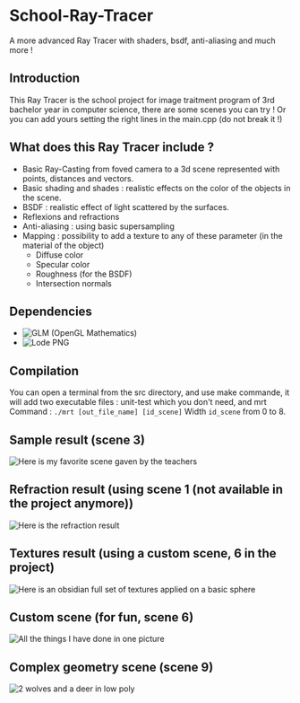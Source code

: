 # School-Ray-Tracer
A more advanced Ray Tracer with shaders, bsdf, anti-aliasing and much more !

## Introduction
  This Ray Tracer is the school project for image traitment program of 3rd bachelor year in computer science, there are some scenes you can try ! Or you can add yours setting the right lines in the main.cpp (do not break it !)
  
## What does this Ray Tracer include ?
  * Basic Ray-Casting from foved camera to a 3d scene represented with points, distances and vectors.
  * Basic shading and shades : realistic effects on the color of the objects in the scene.
  * BSDF : realistic effect of light scattered by the surfaces.
  * Reflexions and refractions
  * Anti-aliasing : using basic supersampling
  * Mapping : possibility to add a texture to any of these parameter (in the material of the object)
    * Diffuse color
    * Specular color
    * Roughness (for the BSDF)
    * Intersection normals
  
## Dependencies
  - ![GLM (OpenGL Mathematics)](https://github.com/g-truc/glm/tree/master/glm)
  - ![Lode PNG](https://github.com/lvandeve/lodepng)
  
## Compilation
  You can open a terminal from the src directory, and use make commande, it will add two executable files : unit-test which you don't need, and mrt
  Command : `./mrt [out_file_name] [id_scene]`
  Width `id_scene` from 0 to 8.
  
## Sample result (scene 3)

![Here is my favorite scene gaven by the teachers](https://images-wixmp-ed30a86b8c4ca887773594c2.wixmp.com/intermediary/f/3bad3b3a-3db4-4a00-b8d9-0c35d1c1de9c/dczek80-e615718b-f276-405b-b328-fb09ce0c362d.png)

## Refraction result (using scene 1 (not available in the project anymore))

![Here is the refraction result](https://images-wixmp-ed30a86b8c4ca887773594c2.wixmp.com/intermediary/f/3bad3b3a-3db4-4a00-b8d9-0c35d1c1de9c/dd135q3-c4f2e02b-f0eb-4b67-ac37-e9a71c1f5a9e.png)

## Textures result (using a custom scene, 6 in the project)

![Here is an obsidian full set of textures applied on a basic sphere](https://images-wixmp-ed30a86b8c4ca887773594c2.wixmp.com/f/3bad3b3a-3db4-4a00-b8d9-0c35d1c1de9c/dd1xmyv-43eaa333-459d-47bd-9428-21b01144b80d.png?token=eyJ0eXAiOiJKV1QiLCJhbGciOiJIUzI1NiJ9.eyJzdWIiOiJ1cm46YXBwOjdlMGQxODg5ODIyNjQzNzNhNWYwZDQxNWVhMGQyNmUwIiwiaXNzIjoidXJuOmFwcDo3ZTBkMTg4OTgyMjY0MzczYTVmMGQ0MTVlYTBkMjZlMCIsIm9iaiI6W1t7InBhdGgiOiJcL2ZcLzNiYWQzYjNhLTNkYjQtNGEwMC1iOGQ5LTBjMzVkMWMxZGU5Y1wvZGQxeG15di00M2VhYTMzMy00NTlkLTQ3YmQtOTQyOC0yMWIwMTE0NGI4MGQucG5nIn1dXSwiYXVkIjpbInVybjpzZXJ2aWNlOmZpbGUuZG93bmxvYWQiXX0.y5z-b8zok_uDd3lcDKtfI7ABCiWT55LwLeCzHpoe45E)

## Custom scene (for fun, scene 6)

![All the things I have done in one picture](https://images-wixmp-ed30a86b8c4ca887773594c2.wixmp.com/f/3bad3b3a-3db4-4a00-b8d9-0c35d1c1de9c/dd1xmy4-9efeeb94-feef-49d7-a15b-961b9ba961f9.png?token=eyJ0eXAiOiJKV1QiLCJhbGciOiJIUzI1NiJ9.eyJzdWIiOiJ1cm46YXBwOjdlMGQxODg5ODIyNjQzNzNhNWYwZDQxNWVhMGQyNmUwIiwiaXNzIjoidXJuOmFwcDo3ZTBkMTg4OTgyMjY0MzczYTVmMGQ0MTVlYTBkMjZlMCIsIm9iaiI6W1t7InBhdGgiOiJcL2ZcLzNiYWQzYjNhLTNkYjQtNGEwMC1iOGQ5LTBjMzVkMWMxZGU5Y1wvZGQxeG15NC05ZWZlZWI5NC1mZWVmLTQ5ZDctYTE1Yi05NjFiOWJhOTYxZjkucG5nIn1dXSwiYXVkIjpbInVybjpzZXJ2aWNlOmZpbGUuZG93bmxvYWQiXX0.4qQZL4LCLK-fbNj9rRQxcgihu13IvjJALjItzocntIg)

## Complex geometry scene (scene 9)
![2 wolves and a deer in low poly](https://images-wixmp-ed30a86b8c4ca887773594c2.wixmp.com/f/3bad3b3a-3db4-4a00-b8d9-0c35d1c1de9c/dd26s1k-5cf86086-bcfa-45f1-83c3-5af52d39cf09.png?token=eyJ0eXAiOiJKV1QiLCJhbGciOiJIUzI1NiJ9.eyJzdWIiOiJ1cm46YXBwOjdlMGQxODg5ODIyNjQzNzNhNWYwZDQxNWVhMGQyNmUwIiwiaXNzIjoidXJuOmFwcDo3ZTBkMTg4OTgyMjY0MzczYTVmMGQ0MTVlYTBkMjZlMCIsIm9iaiI6W1t7InBhdGgiOiJcL2ZcLzNiYWQzYjNhLTNkYjQtNGEwMC1iOGQ5LTBjMzVkMWMxZGU5Y1wvZGQyNnMxay01Y2Y4NjA4Ni1iY2ZhLTQ1ZjEtODNjMy01YWY1MmQzOWNmMDkucG5nIn1dXSwiYXVkIjpbInVybjpzZXJ2aWNlOmZpbGUuZG93bmxvYWQiXX0.tjfDiAwe-FwLe1mJqeGWu_ohxdiRF8AzmiQKS3nMqLA)
